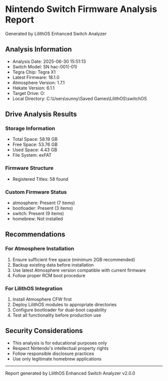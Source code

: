 ﻿# Nintendo Switch Firmware Analysis Report
Generated by LilithOS Enhanced Switch Analyzer

## Analysis Information
- Analysis Date: 2025-06-30 15:51:13
- Switch Model: SN hac-001(-01)
- Tegra Chip: Tegra X1
- Latest Firmware: 18.1.0
- Atmosphere Version: 1.7.1
- Hekate Version: 6.1.1
- Target Drive: O:
- Local Directory: C:\Users\sunny\Saved Games\LilithOS\switchOS

## Drive Analysis Results

### Storage Information
- Total Space: 58.19 GB
- Free Space: 53.76 GB
- Used Space: 4.43 GB
- File System: exFAT

### Firmware Structure
- Registered Titles: 58 found
### Custom Firmware Status
- atmosphere: Present (7 items)
- bootloader: Present (3 items)
- switch: Present (9 items)
- homebrew: Not installed
## Recommendations

### For Atmosphere Installation
1. Ensure sufficient free space (minimum 2GB recommended)
2. Backup existing data before installation
3. Use latest Atmosphere version compatible with current firmware
4. Follow proper RCM boot procedure

### For LilithOS Integration
1. Install Atmosphere CFW first
2. Deploy LilithOS modules to appropriate directories
3. Configure bootloader for dual-boot capability
4. Test all functionality before production use

## Security Considerations
- This analysis is for educational purposes only
- Respect Nintendo's intellectual property rights
- Follow responsible disclosure practices
- Use only legitimate homebrew applications

---
Report generated by LilithOS Enhanced Switch Analyzer v2.0.0
